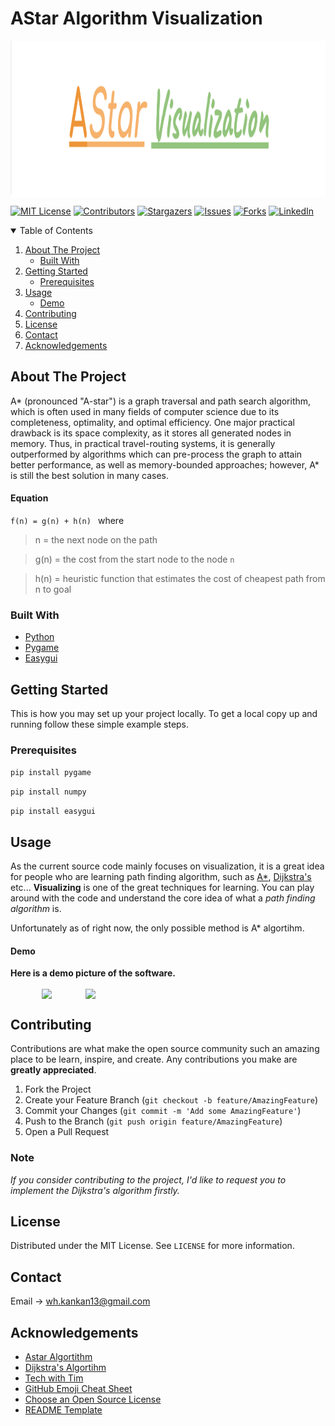 # AStar Algorithm Visualization
<!--
*** Thanks for checking out the Best-README-Template. If you have a suggestion
*** that would make this better, please fork the repo and create a pull request
*** or simply open an issue with the tag "enhancement".
*** Thanks again! Now go create something AMAZING! :D
-->



<!-- PROJECT SHIELDS -->
<!--
*** I'm using markdown "reference style" links for readability.
*** Reference links are enclosed in brackets [ ] instead of parentheses ( ).
*** See the bottom of this document for the declaration of the reference variables
*** for contributors-url, forks-url, etc. This is an optional, concise syntax you may use.
*** https://www.markdownguide.org/basic-syntax/#reference-style-links
-->


<img align ="center" src= "image/logo.png" width="1500" height="250">


[![MIT License][license-shield]](https://opensource.org/licenses/MIT)
[![Contributors][contributors-shield]][contributors-url]
[![Stargazers][stars-shield]][stars-url]
[![Issues][issues-shield]][issues-url]
[![Forks][forks-shield]][forks-url]
[![LinkedIn][linkedin-shield]](https://www.linkedin.com/in/wai-han-692305174/)

<!-- TABLE OF CONTENTS -->
<details open="open">
  <summary>Table of Contents</summary>
  <ol>
    <li>
      <a href="#about-the-project">About The Project</a>
      <ul>
        <li><a href="#built-with">Built With</a></li>
      </ul>
    </li>
    <li>
      <a href="#getting-started">Getting Started</a>
      <ul>
        <li><a href="#prerequisites">Prerequisites</a></li>
      </ul>
    </li>
    <li>
      <a href="#usage">Usage</a>
      <ul>
        <li><a href="#demo">Demo</a></li>
      </ul>
    </li>
    <li><a href="#contributing">Contributing</a></li>
    <li><a href="#license">License</a></li>
    <li><a href="#contact">Contact</a></li>
    <li><a href="#acknowledgements">Acknowledgements</a></li>
  </ol>
</details>



<!-- ABOUT THE PROJECT -->
## About The Project
  A* (pronounced "A-star") is a graph traversal and path search algorithm, which is often used in many fields of computer science due to its completeness, optimality, and optimal efficiency. One major practical drawback is its space complexity, as it stores all generated nodes in memory. Thus, in practical travel-routing systems, it is generally outperformed by algorithms which can pre-process the graph to attain better performance, as well as memory-bounded approaches; however, A* is still the best solution in many cases.
  
  #### Equation
  ```f(n) = g(n) + h(n) ``` where
  > n = the next node on the path
  
  > g(n) = the cost from the start node to the node `n`
  
  > h(n) = heuristic function that estimates the cost of cheapest path from n to   goal


### Built With

* [Python](https://www.python.org)
* [Pygame](https://www.pygame.org)
* [Easygui](https://pypi.org/project/easygui)

<!-- GETTING STARTED -->
## Getting Started

This is how you may set up your project locally.
To get a local copy up and running follow these simple example steps.

### Prerequisites
```pip install pygame```

```pip install numpy```

```pip install easygui```

<!-- USAGE EXAMPLES -->

## Usage

As the current source code mainly focuses on visualization, it is a great idea for people who are learning path finding algorithm, such as [A*](https://en.wikipedia.org/wiki/A*_search_algorithm), [Dijkstra's](https://en.wikipedia.org/wiki/Dijkstra%27s_algorithm) etc... **Visualizing** is one of the great techniques for learning. You can play around with the code and understand the core idea of what a *path finding algorithm* is.

Unfortunately as of right now, the only possible method is A* algortihm.

#### Demo
**Here is a demo picture of the software.**

<img align="center" src="demo/demo1.png" width = 370 hspace=50> <img align="center" src="demo/demo2.png" width=370>



<!-- CONTRIBUTING -->
## Contributing
Contributions are what make the open source community such an amazing place to be learn, inspire, and create. Any contributions you make are **greatly appreciated**.

1. Fork the Project
2. Create your Feature Branch (`git checkout -b feature/AmazingFeature`)
3. Commit your Changes (`git commit -m 'Add some AmazingFeature'`)
4. Push to the Branch (`git push origin feature/AmazingFeature`)
5. Open a Pull Request

### Note
*If you consider contributing to the project, I'd like to request you to implement the Dijkstra's algorithm firstly.*

<!-- LICENSE -->
## License

Distributed under the MIT License. See `LICENSE` for more information.


<!-- CONTACT -->
## Contact

Email -> wh.kankan13@gmail.com


<!-- ACKNOWLEDGEMENTS -->
## Acknowledgements
* [Astar Algortithm](https://en.wikipedia.org/wiki/A*_search_algorithm)
* [Dijkstra's Algortihm](https://en.wikipedia.org/wiki/Dijkstra%27s_algorithm)
* [Tech with Tim](https://www.youtube.com/channel/UC4JX40jDee_tINbkjycV4Sg)
* [GitHub Emoji Cheat Sheet](https://www.webpagefx.com/tools/emoji-cheat-sheet)
* [Choose an Open Source License](https://choosealicense.com)
* [README Template](https://github.com/othneildrew/Best-README-Template/blob/master/README.md)


<!-- MARKDOWN LINKS & IMAGES -->
<!-- https://www.markdownguide.org/basic-syntax/#reference-style-links -->
[contributors-shield]: https://img.shields.io/github/contributors/waihankan/AStar-Algorithm.svg?style=for-the-badge
[contributors-url]: https://github.com/waihankan/AStar-Algorithm/graphs/contributors
[forks-shield]: https://img.shields.io/github/forks/waihankan/AStar-Algorithm.svg?style=for-the-badge
[forks-url]: https://github.com/waihankan/AStar-Algorithm/network/members
[stars-shield]: https://img.shields.io/github/stars/waihankan/AStar-Algorithm.svg?style=for-the-badge
[stars-url]: https://github.com/waihankan/AStar-Algorithm/stargazers
[issues-shield]: https://img.shields.io/github/issues/waihankan/AStar-Algorithm.svg?style=for-the-badge
[issues-url]: https://github.com/waihankan/AStar-Algorithm/issues
[license-shield]: https://img.shields.io/github/license/waihankan/AStar-Algorithm.svg?style=for-the-badge
[license-url]: https://github.com/waihankan/AStar-Algorithm/blob/master/LICENSE.txt
[linkedin-shield]: https://img.shields.io/badge/-LinkedIn-black.svg?style=for-the-badge&logo=linkedin&colorB=555
[linkedin-url]: https://www.linkedin.com/in/wai-han-692305174/
